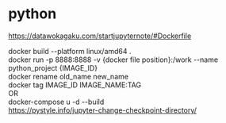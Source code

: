 # python
https://datawokagaku.com/startjupyternote/#Dockerfile


docker build --platform linux/amd64 .  
docker run -p 8888:8888 -v {docker file position}:/work --name python_project {IMAGE_ID}  
docker rename old_name new_name  
docker tag IMAGE_ID IMAGE_NAME:TAG  
OR  
docker-compose u -d --build  
https://pystyle.info/jupyter-change-checkpoint-directory/   